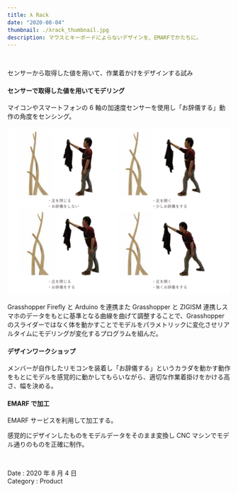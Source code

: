 ```yaml
---
title: λ Rack
date: "2020-08-04"
thumbnail: ./λrack_thumbnail.jpg
description: マウスとキーボードによらないデザインを、EMARFでかたちに。
---
```


<br>

センサーから取得した値を用いて、作業着かけをデザインする試み

#### センサーで取得した値を用いてモデリング

マイコンやスマートフォンの 6 軸の加速度センサーを使用し「お辞儀する」動作の角度をセンシング。

![movebody](movebody.png)

Grasshopper Firefly と Arduino を連携また Grasshopper と ZIGISM 連携しスマホのデータをもとに基準となる曲線を曲げて調整することで、Grasshopper のスライダーではなく体を動かすことでモデルをパラメトリックに変化させリアルタイムにモデリングが変化するプログラムを組んだ。

#### デザインワークショップ

メンバーが自作したリモコンを装着し「お辞儀する」というカラダを動かす動作をもとにモデルを感覚的に動かしてもらいながら、適切な作業着掛けをかける高さ、幅を決める。

#### EMARF で加工

EMARF サービスを利用して加工する。

感覚的にデザインしたものをモデルデータをそのまま変換し CNC マシンでモデル通りのものを正確に制作。

<br>

Date : 2020 年 8 月 4 日  
Category : Product
